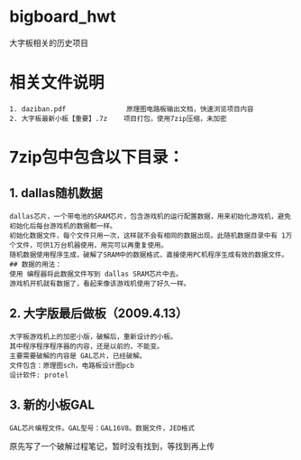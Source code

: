# bigboard_hwt
大字板相关的历史项目

# 相关文件说明  
    1. daziban.pdf               原理图电路板输出文档，快速浏览项目内容
    2. 大字板最新小板【重要】.7z    项目打包，使用7zip压缩，未加密

# 7zip包中包含以下目录：
## 1. dallas随机数据  
    dallas芯片，一个带电池的SRAM芯片，包含游戏机的运行配置数据，用来初始化游戏机，避免初始化后每台游戏机的数据都一样。
    初始化数据文件，每个文件只用一次，这样就不会有相同的数据出现。此随机数据目录中有 1万个文件，可供1万台机器使用，用完可以再重复使用。
    随机数据使用程序生成，破解了SRAM中的数据格式，直接使用PC机程序生成有效的数据文件。
    ## 数据的用法：  
    使用 编程器将此数据文件写到 dallas SRAM芯片中去。
    游戏机开机就有数据了，看起来像该游戏机使用了好久一样。
  
## 2. 大字版最后做板（2009.4.13）  
    大字板游戏机上的加密小版，破解后，重新设计的小板。
    其中程序程序程序器的内容，还是以前的，不能变。
    主要需要破解的内容是 GAL芯片，已经破解。
    文件包含：原理图sch，电路板设计图pcb
    设计软件: protel
   
## 3. 新的小板GAL  
    GAL芯片编程文件。GAL型号：GAL16V8。数据文件，JED格式  
   原先写了一个破解过程笔记，暂时没有找到，等找到再上传  
